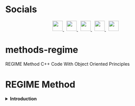 # Socials

<p align="center">
  <a href="https://discord.com/users/xaprier#6129" target="_blank" rel="noreferrer">
    <img src="https://raw.githubusercontent.com/danielcranney/readme-generator/main/public/icons/socials/discord.svg" width="32" height="32" />
  </a>&nbsp
  <a href="https://www.github.com/xaprier" target="_blank" rel="noreferrer">
    <img src="https://raw.githubusercontent.com/danielcranney/readme-generator/main/public/icons/socials/github.svg" width="32" height="32" />
  </a>&nbsp
  <a href="http://www.instagram.com/xaprier.dev" target="_blank" rel="noreferrer">
    <img src="https://raw.githubusercontent.com/danielcranney/readme-generator/main/public/icons/socials/instagram.svg" width="32" height="32" />
  </a>&nbsp
  <a href="https://www.linkedin.com/in/xaprier/" target="_blank" rel="noreferrer">
    <img src="https://raw.githubusercontent.com/danielcranney/readme-generator/main/public/icons/socials/linkedin.svg" width="32" height="32" />
  </a>&nbsp
  <a href="https://twitter.com/xaprier_dev" target="_blank" rel="noreferrer">
    <img src="https://raw.githubusercontent.com/danielcranney/readme-generator/main/public/icons/socials/twitter.svg" width="32" height="32" />
  </a>
</p>

# methods-regime
 REGIME Method C++ Code With Object Oriented Principles 

# REGIME Method
<details>
    <summary><b>Introduction</b></summary>
    <p>
    The REGIME method, initially introduced by Hinloopen, Nijkamp, and Rietveld in
1983 [6, 7] is a multiple attribute qualitative method which solves the problem
using the REGIME matrix, and a final ranking of the alternatives is done. In the
final ranking, the weight of attributes, introduced by the decision maker, is
important and can influence the results. This technique is used for ranking the
sawability of ornamental and building stones [8] and evaluation and ranking of
coastal areas [9] due to its features. The REGIME method, used in various fields,
has the following features:
    </p>
    <ul>
      <li>It is one of the compensatory methods;</li>
      <li>The attributes are independent of each other;</li>
      <li>There is no need to convert the qualitative attributes into the quantitative
attributes.</li>
    </ul>
    <p>
    In this method, the matrix of alternatives and attributes is firstly formed based on
the information received from the decision maker as in Eq. (<a href="#1.1">1.1</a>).
    </p>
    <table align="center" border="true">
        <p align="center" id="1.1"><b>(1.1)</b>X<sub>(m,n)</sub>; i = 1,...,m; j = 1,...,n</p>
        <tr>
            <td><i>r</i><sub>11</sub></td>
            <td>...</td>
            <td><i>r</i><sub>1j</sub></td>
            <td>...</td>
            <td><i>r</i><sub>1n</sub></td>
        </tr>
        <tr>
            <td>...</td>
            <td>...</td>
            <td>...</td>
            <td>...</td>
            <td>...</td>
        </tr>
        <tr>
            <td><i>r</i><sub>i1</sub></td>
            <td>...</td>
            <td><i>r</i><sub>ij</sub></td>
            <td>...</td>
            <td><i>r</i><sub>in</sub></td>
        </tr>
        <tr>
            <td>...</td>
            <td>...</td>
            <td>...</td>
            <td>...</td>
            <td>...</td>
        </tr>
        <tr>
            <td><i>r</i><sub>m1</sub></td>
            <td>...</td>
            <td><i>r</i><sub>mj</sub></td>
            <td>...</td>
            <td><i>r</i><sub>mn</sub></td>
        </tr>
    </table><br>
</details>
